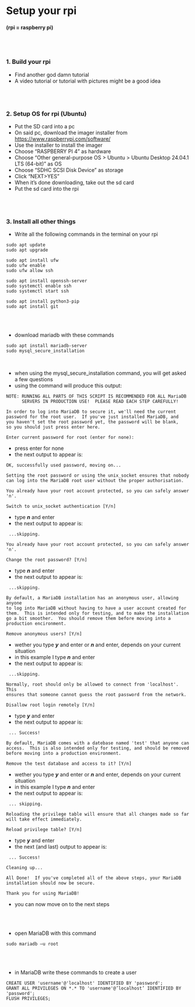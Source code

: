 # Setup your rpi <br>
#### (rpi = raspberry pi)
<br>
<br>


### 1. Build your rpi <br>
- Find another god damn tutorial
- A video tutorial or tutorial with pictures might be a good idea  
<br>
<br>

### 2. Setup OS for rpi (Ubuntu)  <br>
-	Put the SD card into a pc  <br>
-	On said pc, download the imager installer from https://www.raspberrypi.com/software/  <br>
-	Use the installer to install the imager  <br>
-	Choose “RASPBERRY PI 4” as hardware  <br>
-	Choose “Other general-purpose OS > Ubuntu > Ubuntu Desktop 24.04.1 LTS  (64-bit)” as OS  <br>
-	Choose “SDHC SCSI Disk Device” as storage  <br>
-	Click “NEXT>YES”  <br>
-	When it’s done downloading, take out the sd card  <br>
-	Put the sd card into the rpi  <br>
<br>
<br>

### 3. Install all other things  <br>
-	Write all the following commands in the terminal on your rpi 

```
sudo apt update
sudo apt upgrade

sudo apt install ufw
sudo ufw enable
sudo ufw allow ssh

sudo apt install openssh-server
sudo systemctl enable ssh
sudo systemctl start ssh

sudo apt install python3-pip
sudo apt install git

```

<br>
<br>

- download mariadb with these commands

```
sudo apt install mariadb-server
sudo mysql_secure_installation
```

<br>

- when using the mysql_secure_installation command, you will get asked a few questions
- using the command will produce this output:

```
NOTE: RUNNING ALL PARTS OF THIS SCRIPT IS RECOMMENDED FOR ALL MariaDB
      SERVERS IN PRODUCTION USE!  PLEASE READ EACH STEP CAREFULLY!

In order to log into MariaDB to secure it, we'll need the current
password for the root user.  If you've just installed MariaDB, and
you haven't set the root password yet, the password will be blank,
so you should just press enter here.

Enter current password for root (enter for none):
```
- press enter for none
- the next output to appear is:

```
OK, successfully used password, moving on...

Setting the root password or using the unix_socket ensures that nobody 
can log into the MariaDB root user without the proper authorisation.

You already have your root account protected, so you can safely answer 'n'.

Switch to unix_socket authentication [Y/n]
```
- type ***n*** and enter
- the next output to appear is:
```
 ...skipping.

You already have your root account protected, so you can safely answer 'n'.

Change the root password? [Y/n]
```
- type ***n*** and enter
- the next output to appear is:
```
 ...skipping.

By default, a MariaDB installation has an anonymous user, allowing anyone 
to log into MariaDB without having to have a user account created for 
them.  This is intended only for testing, and to make the installation 
go a bit smoother.  You should remove them before moving into a 
production encironment.

Remove anonymous users? [Y/n] 
```
- wether you type ***y*** and enter or ***n*** and enter, depends on your current situation
- in this example I type ***n*** and enter
- the next output to appear is:
```
 ...skipping.

Normally, root should only be allowed to connect from 'localhost'.  This 
ensures that someone cannot guess the root password from the network.

Disallow root login remotely [Y/n]
```
- type ***y*** and enter
- the next output to appear is:
```
 ... Success!

By default, MariaDB comes with a datebase named 'test' that anyone can 
access.  This is also intended only for testing, and should be removed 
before moving into a production environment.

Remove the test database and access to it? [Y/n] 
```
- wether you type ***y*** and enter or ***n*** and enter, depends on your current situation
- in this example I type ***n*** and enter
- the next output to appear is:
```
 ... skipping.

Reloading the privilege table will ensure that all changes made so far 
will take effect immediately.

Reload privilege table? [Y/n] 
```
- type ***y*** and enter
- the next (and last) output to appear is:
```
 ... Success!

Cleaning up...

All Done!  If you've completed all of the above steps, your MariaDB 
installation should now be secure.

Thank you for using MariaDB!
```
- you can now move on to the next steps

<br>
<br>

- open MariaDB with this command 

```
sudo mariadb –u root
```


<br>
<br>

-   in MariaDB write these commands to create a user 

```
CREATE USER 'username'@'localhost' IDENTIFIED BY 'password';
GRANT ALL PRIVILEGES ON *.* TO 'username'@’localhost’ IDENTIFIED BY 'password';
FLUSH PRIVILEGES;
```